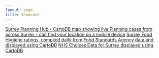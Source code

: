 ```yaml
---
layout: page
title: Showcase
---
```


<div class="list-group">
  <a href="planning-hub" class="list-group-item">Surrey Planning Hub - CartoDB map showing live Planning cases from across Surrey - can find your location on a mobile device</a>
  <a href="food-hygiene" class="list-group-item">Surrey Food Hygiene ratings, compiled daily from Food Standards Agency data and displayed using CartoDB</a>
  <a href="nhs_choices" class="list-group-item">NHS Choices Data for Surrey displayed using CartoDB</a>
</div>
